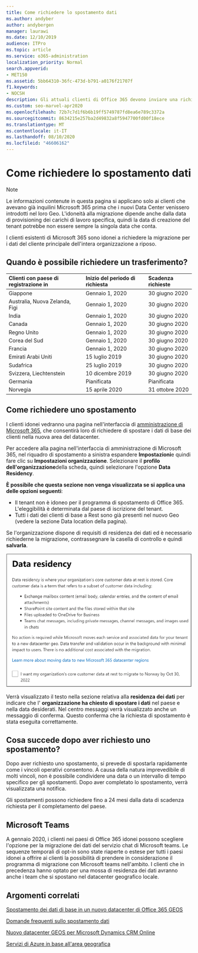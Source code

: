 ```yaml
---
title: Come richiedere lo spostamento dati
ms.author: andyber
author: andybergen
manager: laurawi
ms.date: 12/10/2019
audience: ITPro
ms.topic: article
ms.service: o365-administration
localization_priority: Normal
search.appverid:
- MET150
ms.assetid: 5bb64310-36fc-473d-b791-a0176f21707f
f1.keywords:
- NOCSH
description: Gli attuali clienti di Office 365 devono inviare una richiesta prima della data di scadenza per il paese in cui i dati dei servizi Microsoft 365 sono stati spostati nel nuovo geografico.
ms.custom: seo-marvel-apr2020
ms.openlocfilehash: 72b7c7d1f6b6b19ff5749787fd8ea6e789c3372a
ms.sourcegitcommit: 8634215e257ba2d49832a8f5947700fd00f18ece
ms.translationtype: MT
ms.contentlocale: it-IT
ms.lasthandoff: 08/10/2020
ms.locfileid: "46606162"
---
```

# <a name="how-to-request-your-data-move"></a>Come richiedere lo spostamento dati

> [!NOTE]
> Le informazioni contenute in questa pagina si applicano solo ai clienti che avevano già inquilini Microsoft 365 prima che i nuovi Data Center venissero introdotti nel loro Geo. L'idoneità alla migrazione dipende anche dalla data di provisioning dei carichi di lavoro specifica, quindi la data di creazione del tenant potrebbe non essere sempre la singola data che conta.
  
I clienti esistenti di Microsoft 365 sono idonei a richiedere la migrazione per i dati del cliente principale dell'intera organizzazione a riposo.  
  
## <a name="when-can-i-request-a-move"></a>Quando è possibile richiedere un trasferimento?

|**Clienti con paese di registrazione in**|**Inizio del periodo di richiesta**|**Scadenza richieste**|
|:-----|:-----|:-----|
|Giappone  <br/> |Gennaio 1, 2020  <br/> |30 giugno 2020  <br/> |
|Australia, Nuova Zelanda, Figi  <br/> |Gennaio 1, 2020  <br/> |30 giugno 2020  <br/> |
|India  <br/> |Gennaio 1, 2020  <br/> |30 giugno 2020  <br/> |
|Canada  <br/> |Gennaio 1, 2020  <br/> |30 giugno 2020  <br/> |
|Regno Unito  <br/> |Gennaio 1, 2020  <br/> |30 giugno 2020  <br/> |
|Corea del Sud  <br/> |Gennaio 1, 2020  <br/> |30 giugno 2020  <br/> |
|Francia  <br/> |Gennaio 1, 2020  <br/> |30 giugno 2020  <br/> |
|Emirati Arabi Uniti  <br/> |15 luglio 2019  <br/> |30 giugno 2020  <br/> |
|Sudafrica  <br/> |25 luglio 2019  <br/> |30 giugno 2020  <br/> |
|Svizzera, Liechtenstein  <br/> |10 dicembre 2019  <br/> |30 giugno 2020  <br/> |
|Germania  <br/> |Pianificata  <br/> |Pianificata  <br/> |
|Norvegia  <br/> |15 aprile 2020  <br/> |31 ottobre 2020  <br/> |
   
## <a name="how-to-request-a-move"></a>Come richiedere uno spostamento

I clienti idonei vedranno una pagina nell'interfaccia di [amministrazione di Microsoft 365](https://aka.ms/365admin), che consentirà loro di richiedere di spostare i dati di base dei clienti nella nuova area del datacenter.  
  
Per accedere alla pagina nell'interfaccia di amministrazione di Microsoft 365, nel riquadro di spostamento a sinistra espandere **Impostazioni**e quindi fare clic su **Impostazioni organizzazione**.
Selezionare il **profilo dell'organizzazione**della scheda, quindi selezionare l'opzione **Data Residency**.
  
**È possibile che questa sezione non venga visualizzata se si applica una delle opzioni seguenti**:
- Il tenant non è idoneo per il programma di spostamento di Office 365.  L'eleggibilità è determinata dal paese di iscrizione del tenant.
- Tutti i dati dei clienti di base a Rest sono già presenti nel nuovo Geo (vedere la sezione Data location della pagina). 
  
Se l'organizzazione dispone di requisiti di residenza dei dati ed è necessario richiederne la migrazione, contrassegnare la casella di controllo e quindi **salvarla**.
  
![Schermata di operazione di consenso per il datacenter](media/dataresidencyflyoutae.jpg)
  
Verrà visualizzato il testo nella sezione relativa alla **residenza dei dati** per indicare che l' **organizzazione ha chiesto di spostare i dati** nel paese e nella data desiderati. Nel centro messaggi verrà visualizzato anche un messaggio di conferma. Questo conferma che la richiesta di spostamento è stata eseguita correttamente. 


  
## <a name="what-happens-after-requesting-a-move"></a>Cosa succede dopo aver richiesto uno spostamento?

Dopo aver richiesto uno spostamento, si prevede di spostarla rapidamente come i vincoli operativi consentono. A causa della natura imprevedibile di molti vincoli, non è possibile condividere una data o un intervallo di tempo specifico per gli spostamenti. Dopo aver completato lo spostamento, verrà visualizzata una notifica.
  
Gli spostamenti possono richiedere fino a 24 mesi dalla data di scadenza richiesta per il completamento del paese.
  
## <a name="microsoft-teams"></a>Microsoft Teams

A gennaio 2020, i clienti nei paesi di Office 365 idonei possono scegliere l'opzione per la migrazione dei dati del servizio chat di Microsoft teams.  Le sequenze temporali di opt-in sono state riaperte o estese per tutti i paesi idonei a offrire ai clienti la possibilità di prendere in considerazione il programma di migrazione con Microsoft teams nell'ambito. I clienti che in precedenza hanno optato per una mossa di residenza dei dati avranno anche i team che si spostano nel datacenter geografico locale.

## <a name="related-topics"></a>Argomenti correlati

[Spostamento dei dati di base in un nuovo datacenter di Office 365 GEOS](moving-data-to-new-datacenter-geos.md)

[Domande frequenti sullo spostamento dati](data-move-faq.md)

[Nuovo datacenter GEOS per Microsoft Dynamics CRM Online](https://go.microsoft.com/fwlink/p/?Linkid=615924)
  
[Servizi di Azure in base all'area geografica](https://azure.microsoft.com/regions/)
  

